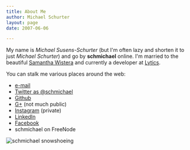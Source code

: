 ```yaml
---
title: About Me
author: Michael Schurter
layout: page
date: 2007-06-06

---
```

My name is _Michael Susens-Schurter_ (but I'm often lazy and shorten it to just
_Michael Schurter_) and go by **schmichael** online. I'm married to the
beautiful [Samantha Wistera][1] and currently a developer at [Lytics][2].

You can stalk me various places around the web:

  * [e-mail][3]
  * [Twitter as @schmichael][4]
  * [Github][10]
  * [G+][5] (not much public)
  * [Instagram][9] (private)
  * [LinkedIn][6]
  * [Facebook][7]
  * schmichael on FreeNode


![schmichael snowshoeing][8]

 [1]: https://twitter.com/samwistera
 [2]: https://getlytics.com
 [3]: mailto:m+blog@schmichael.com
 [4]: https://twitter.com/schmichael
 [5]: https://plus.google.com/+MichaelSchurter
 [6]: https://www.linkedin.com/in/michaelschurter
 [7]: https://www.facebook.com/schmichael
 [8]: http://schmichael.com/files/2011.02.20-snowshoeing.jpg
 [9]: https://www.instagram.com/schmichael0/
 [10]: https://github.com/schmichael
